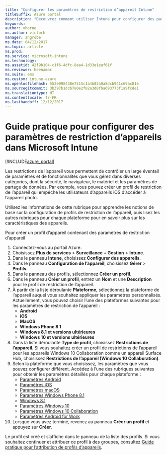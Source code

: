 ```yaml
---
title: "Configurer les paramètres de restriction d’appareil Intune"
titleSuffix: Azure portal
description: "Découvrez comment utiliser Intune pour configurer des paramètres et des fonctionnalités sur les appareils que vous gérez."
keywords: 
author: vhorne
ms.author: victorh
manager: angrobe
ms.date: 04/12/2017
ms.topic: article
ms.prod: 
ms.service: microsoft-intune
ms.technology: 
ms.assetid: 42f9b104-c1f6-4dfc-8aa4-1d33e1eaf61f
ms.reviewer: heenamac
ms.suite: ems
ms.custom: intune-azure
ms.openlocfilehash: 552e098438e7515c1a4b82a0a8dcb941c69ac81e
ms.sourcegitcommit: 3b397b1dcb780e2f82a3d8fba693773f1a9fcde1
ms.translationtype: HT
ms.contentlocale: fr-FR
ms.lasthandoff: 12/12/2017
---
```

# <a name="how-to-configure-device-restriction-settings-in-microsoft-intune"></a>Guide pratique pour configurer des paramètres de restriction d’appareils dans Microsoft Intune

[!INCLUDE[azure_portal](./includes/azure_portal.md)]

Les restrictions de l’appareil vous permettent de contrôler un large éventail de paramètres et de fonctionnalités que vous gérez dans diverses catégories, dont la sécurité, le navigateur, le matériel et les paramètres de partage de données. Par exemple, vous pouvez créer un profil de restriction de l’appareil qui empêche les utilisateurs d’appareils iOS d’accéder à l’appareil photo.

Utilisez les informations de cette rubrique pour apprendre les notions de base sur la configuration de profils de restriction de l’appareil, puis lisez les autres rubriques pour chaque plateforme pour en savoir plus sur les caractéristiques des appareils.

Pour créer un profil d’appareil contenant des paramètres de restriction d’appareil

1. Connectez-vous au portail Azure.
2. Choisissez **Plus de services** > **Surveillance + Gestion** > **Intune**.
3. Dans le panneau **Intune**, choisissez **Configurer des appareils**.
2. Dans le panneau **Configuration de l’appareil**, choisissez **Gérer** > **Profils**.
3. Dans le panneau des profils, sélectionnez **Créer un profil**.
4. Dans le panneau **Créer un profil**, entrez un **Nom** et une **Description** pour le profil de restriction de l’appareil.
5. À partir de la liste déroulante **Plateforme**, sélectionnez la plateforme de l’appareil auquel vous souhaitez appliquer les paramètres personnalisés. Actuellement, vous pouvez choisir l’une des plateformes suivantes pour les paramètres de restriction de l’appareil :
    - **Android**
    - **iOS**
    - **MacOS**
    - **Windows Phone 8.1**
    - **Windows 8.1 et versions ultérieures**
    - **Windows 10 et versions ultérieures**
6. Dans la liste déroulante **Type de profil**, choisissez **Restrictions de l’appareil**. Si vous souhaitez créer un profil de restrictions de l’appareil pour les appareils Windows 10 Collaboration comme un appareil Surface Hub, choisissez **Restrictions de l’appareil (Windows 10 Collaboration)**.
7. Selon la plateforme que vous choisissez, les paramètres que vous pouvez configurer diffèrent. Accédez à l’une des rubriques suivantes pour obtenir les paramètres détaillés pour chaque plateforme :
    - [Paramètres Android](device-restrictions-android.md)
    - [Paramètres iOS](device-restrictions-ios.md)
    - [Paramètres macOS](device-restrictions-macos.md)
    - [Paramètres Windows Phone 8.1](device-restrictions-windows-phone-8-1.md)
    - [Windows 8.1](device-restrictions-windows-8-1.md)
    - [Paramètres Windows 10](device-restrictions-windows-10.md)
    - [Paramètres Windows 10 Collaboration](device-restrictions-windows-10-teams.md)
    - [Paramètres Android for Work](device-restrictions-android-for-work.md)
8. Lorsque vous avez terminé, revenez au panneau **Créer un profil** et appuyez sur **Créer**.

Le profil est créé et s’affiche dans le panneau de la liste des profils.
Si vous souhaitez continuer et attribuer ce profil à des groupes, consultez [Guide pratique pour l’attribution de profils d’appareils](device-profile-assign.md).

<!--  Removing image as part of design review; retaining source until we known the disposition.

## Example of device restriction settings

In this high-level example, you'll create a device restriction policy that blocks the use of the built-in camera app on Android devices.

![How to disable the camera on Android devices](./media/disable-android-camera.png)

-->